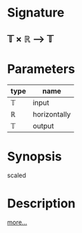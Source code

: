 # Signature
## 𝕋 × ℝ ⟶ 𝕋

# Parameters

| type | name |
|------|------|
|𝕋|input|
|ℝ|horizontally|
|𝕋|output|

# Synopsis
scaled

# Description

[more...](https://en.wikipedia.org/wiki/Scaling_(geometry))